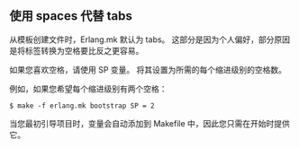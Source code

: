 ## 使用 spaces 代替 tabs

从模板创建文件时，Erlang.mk 默认为 tabs。 这部分是因为个人偏好，部分原因是将标签转换为空格要比反之更容易。

如果您喜欢空格，请使用 SP 变量。 将其设置为所需的每个缩进级别的空格数。

例如，如果您希望每个缩进级别有两个空格：
```
$ make -f erlang.mk bootstrap SP = 2
```
当您最初引导项目时，变量会自动添加到 Makefile 中，因此您只需在开始时提供它。